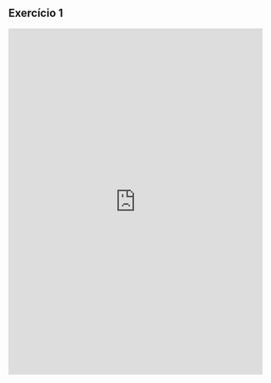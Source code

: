 ## Exercício 1
<iframe width="100%" height="687" frameborder="0"
  src="https://observablehq.com/embed/@gabriel-candeia/visualizacao-de-crimes-em-chicago-usando-vega-lite?cells=grafico"></iframe>
